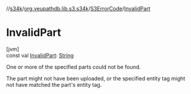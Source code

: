 //[s34k](../../../index.md)/[org.veupathdb.lib.s3.s34k](../index.md)/[S3ErrorCode](index.md)/[InvalidPart](-invalid-part.md)

# InvalidPart

[jvm]\
const val [InvalidPart](-invalid-part.md): [String](https://kotlinlang.org/api/latest/jvm/stdlib/kotlin/-string/index.html)

One or more of the specified parts could not be found.

The part might not have been uploaded, or the specified entity tag might not have matched the part's entity tag.
